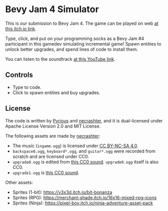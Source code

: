 # Bevy Jam 4 Simulator

This is our submission to Bevy Jam 4. The game can be played on web [at this itch.io link](https://pyrious.itch.io/bevy-jam-4-simulator).

Type, click, and put on your programming socks as a Bevy Jam #4 participant in this gamedev simulating incremental game! Spawn entities to unlock better upgrades, and spend lines of code to install them.

You can listen to the soundtrack [at this YouTube link](https://youtu.be/0JXQqLwuy6E).

## Controls

- Type to code.
- Click to spawn entities and buy upgrades.

## License

The code is written by [Pyrious](https://github.com/benfrankel) and [necrashter](https://github.com/necrashter/), and it is dual-licensed under Apache License Version 2.0 and MIT License.

The following assets are made by [necrashter](https://github.com/necrashter/):
- The music (`ingame.ogg`) is licensed under [CC BY-NC-SA 4.0](https://creativecommons.org/licenses/by-nc-sa/4.0/).
- `backspace0.ogg`, `keyboard*.ogg`, and `guitar*.ogg` were recorded from scratch and are licensed under CC0.
- `upgrade0.ogg` is edited from [this CC0 sound](https://freesound.org/people/deleted_user_958643/sounds/254980/). `upgrade0.ogg` itself is also CC0.
- `upgrade1.ogg` is [this CC0 sound](https://freesound.org/people/the_semen_incident/sounds/39013/).

Other assets:
- Sprites (1-bit): https://v3x3d.itch.io/bit-bonanza
- Sprites (RPG): https://merchant-shade.itch.io/16x16-mixed-rpg-icons
- Sprites (Ninja): https://pixel-boy.itch.io/ninja-adventure-asset-pack
